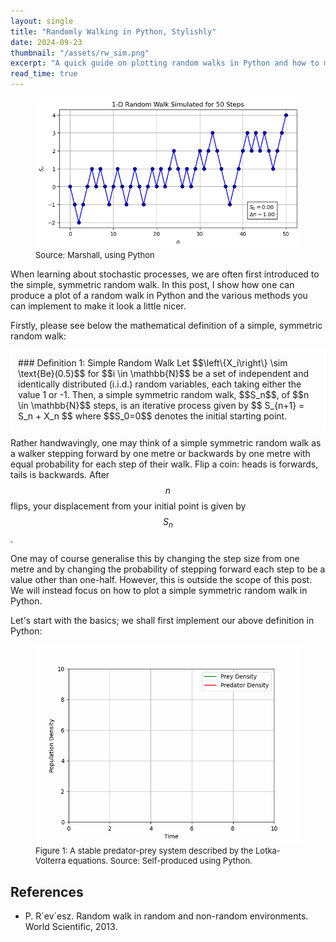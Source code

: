 ```yaml
---
layout: single
title: "Randomly Walking in Python, Stylishly"
date: 2024-09-23
thumbnail: "/assets/rw_sim.png"
excerpt: "A quick guide on plotting random walks in Python and how to make your plots nice in Matplotlib for beginners."
read_time: true
---
```


<script src="https://polyfill.io/v3/polyfill.min.js?features=es6"></script>
<script id="MathJax-script" async src="https://cdn.jsdelivr.net/npm/mathjax@3/es5/tex-mml-chtml.js"></script>
<script type="text/javascript" async
  src="https://cdnjs.cloudflare.com/ajax/libs/mathjax/2.7.7/MathJax.js?config=TeX-MML-AM_CHTML">
</script>

<script src="https://polyfill.io/v3/polyfill.min.js?features=es6"></script>
<script id="MathJax-script" async src="https://cdn.jsdelivr.net/npm/mathjax@3/es5/tex-mml-chtml.js"></script>

<style>
.definition {
    border: 2px solid #fff;
    padding: 10px;
    margin: 10px 0;
}
</style>

<figure>
  <img src="/assets/rw_sim.png" alt="A symmetric random walk running for fifty steps." title="A symmetric random walk running for fifty steps." style="width=100%;">
  <figcaption style="font-size: small;">Source: Marshall, using Python </figcaption>
</figure>

When learning about stochastic processes, we are often first introduced to the simple, symmetric random walk. In this post, I show how one can produce a plot of a random walk in Python and the various methods you can implement to make it look a little nicer.

Firstly, please see below the mathematical definition of a simple, symmetric random walk:

<div class="definition">
### Definition 1: Simple Random Walk
Let $$\left\{X_i\right\} \sim \text{Be}(0.5)$$ for $$i \in \mathbb{N}$$ be a set of independent and identically distributed (i.i.d.) random variables, each taking either the value 1 or -1.
Then, a simple symmetric random walk, $$S_n$$, of $$n \in \mathbb{N}$$ steps, is an iterative process given by
$$
S_{n+1} = S_n + X_n
$$ 
where $$S_0=0$$ denotes the initial starting point.
</div>

Rather handwavingly, one may think of a simple symmetric random walk as a walker stepping forward by one metre or backwards by one metre with equal probability for each step of their walk. Flip a coin: heads is forwards, tails is backwards. After $$n$$ flips, your displacement from your initial point is given by $$S_n$$.

One may of course generalise this by changing the step size from one metre and by changing the probability of stepping forward each step to be a value other than one-half. However, this is outside the scope of this post. We will instead focus on how to plot a simple symmetric random walk in Python. 

Let's start with the basics; we shall first implement our above definition in Python:



<figure>
  <img src="/assets/LV_GIF1.gif" alt="A stable predator-prey system described by the Lotka-Volterra equations." title="A stable predator-prey system described by the Lotka-Volterra equations over time.">
  <figcaption style="font-size: small;"> Figure 1: A stable predator-prey system described by the Lotka-Volterra equations. Source: Self-produced using Python. </figcaption>
</figure>


## **References**
* P. R´ev´esz. Random walk in random and non-random environments. World Scientific, 2013.

